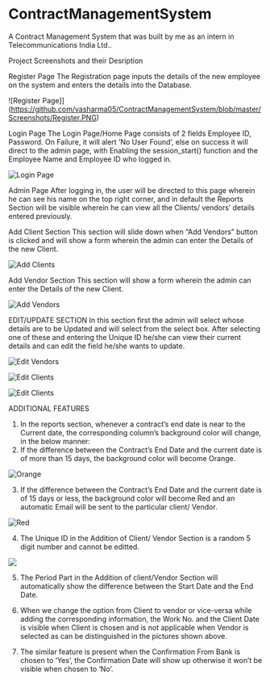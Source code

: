 # ContractManagementSystem
A Contract Management System that was built by me as an intern in Telecommunications India Ltd..

Project Screenshots and their Desription

Register Page
The Registration page inputs the details of the new employee on the system and enters the details into the Database.

![Register Page]](https://github.com/vasharma05/ContractManagementSystem/blob/master/Screenshots/Register.PNG)

Login Page
The Login Page/Home Page consists of 2 fields Employee ID, Password. On Failure, it will alert ‘No User Found’, else on success it will direct to the admin page, with Enabling the session_start() function and the Employee Name and Employee ID who logged in.

![Login Page](https://github.com/vasharma05/ContractManagementSystem/blob/master/Screenshots/Login.PNG)

Admin Page
After logging in, the user will be directed to this page wherein he can see his name on the top right corner, and in default the Reports Section will be visible wherein he can view all the Clients/ vendors’ details entered previously.

Add Client Section
This section will slide down when “Add Vendors” button is clicked and will show a form wherein the admin can enter the Details of the new Client.

![Add Clients](https://github.com/vasharma05/ContractManagementSystem/blob/master/Screenshots/Add%20Clients.PNG)

Add Vendor Section
This section will show a form wherein the admin can enter the Details of the new Client.

![Add Vendors](https://github.com/vasharma05/ContractManagementSystem/blob/master/Screenshots/Add%20Vendors.PNG)

EDIT/UPDATE SECTION
In this section first the admin will select whose details are to be Updated and will select from the select box. After selecting one of these and entering the Unique ID he/she can view their current details and can edit the field he/she wants to update.

![Edit Vendors](https://github.com/vasharma05/ContractManagementSystem/blob/master/Screenshots/Edit%20Vendor.PNG)

![Edit Clients](https://github.com/vasharma05/ContractManagementSystem/blob/master/Screenshots/Edit%20Client.PNG)

![Edit Clients](https://github.com/vasharma05/ContractManagementSystem/blob/master/Screenshots/Edit%20Client%20Open.PNG)

ADDITIONAL FEATURES
1. In the reports section, whenever a contract’s end date is near to the Current date, the corresponding column’s background color will change, in the below manner:
2. If the difference between the Contract’s End Date and the current date is of more than 15 days, the background color will become Orange.

![Orange](https://github.com/vasharma05/ContractManagementSystem/blob/master/Screenshots/Orange.PNG)

3. If the difference between the Contract’s End Date and the current date is of 15 days or less, the background color will become Red and an automatic Email will be sent to the particular client/ Vendor.

![Red](https://github.com/vasharma05/ContractManagementSystem/blob/master/Screenshots/Red.PNG)

4. The Unique ID in the Addition of Client/ Vendor Section is a random 5 digit number and cannot be editted.

![](https://github.com/vasharma05/ContractManagementSystem/blob/master/Screenshots/image.0YXIB0.png)

5. The Period Part in the Addition of client/Vendor Section will automatically show the difference between the Start Date and the End Date.

6. When we change the option from Client to vendor or vice-versa while adding the corresponding information, the Work No. and the Client Date is visible when Client is chosen and is not applicable when Vendor is selected as can be distinguished in the pictures shown above.

7. The similar feature is present when the Confirmation From Bank is chosen to ‘Yes’, the Confirmation Date will show up otherwise it won’t be visible when chosen to ‘No’.
